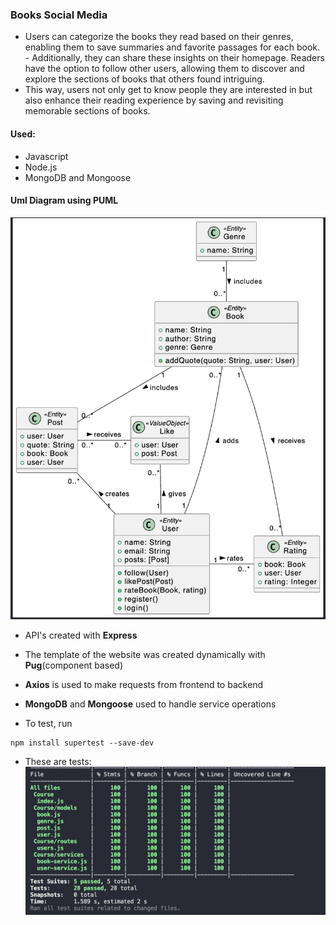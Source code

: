 ### Books Social Media
- Users can categorize the books they read based on their genres, enabling them to save summaries and favorite passages for each book. - Additionally, they can share these insights on their homepage. Readers have the option to follow other users, allowing them to discover and explore the sections of books that others found intriguing. 
- This way, users not only get to know people they are interested in but also enhance their reading experience by saving and revisiting memorable sections of books.
#### Used:
- Javascript
- Node.js
- MongoDB and Mongoose

#### Uml Diagram using PUML
![Uml Diagram](summary-book-cd.png)

- API's created with **Express** 
- The template of the website was created dynamically with **Pug**(component based)
- **Axios** is used to make requests from frontend to backend
- **MongoDB** and **Mongoose** used to handle service operations

- To test, run
```
npm install supertest --save-dev
```

- These are tests:
![tests](test-preview.png)